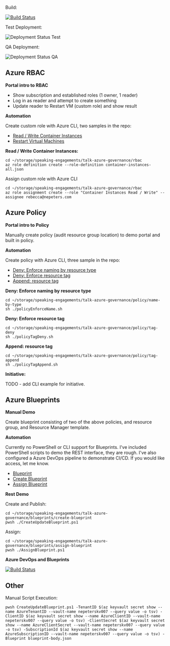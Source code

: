 Build:

[![Build Status](https://nepeters-devops.visualstudio.com/azure-blueprints/_apis/build/status/azure-blueprints-CI?branchName=master)](https://nepeters-devops.visualstudio.com/azure-blueprints/_build/latest?definitionId=8?branchName=master)

Test Deployment:

![Deployment Status Test](https://nepeters-devops.vsrm.visualstudio.com/_apis/public/Release/badge/6f0a6eee-bcec-4def-a3c3-eb6ac2005f71/2/2)

QA Deployment:

![Deployment Status QA](https://nepeters-devops.vsrm.visualstudio.com/_apis/public/Release/badge/6f0a6eee-bcec-4def-a3c3-eb6ac2005f71/2/5)

## Azure RBAC

**Portal intro to RBAC**

- Show subscription and established roles (1 owner, 1 reader)
- Log in as reader and attempt to create something
- Update reader to Restart VM (custom role) and show result

**Automation**

Create custom role with Azure CLI, two samples in the repo:

- [Read / Write Container Instances](./rbac/container-instances-all.json)
- [Restart Virtual Machines](./rbac/vm-restart.json)

**Read / Write Container Instances:**

```
cd ~/storage/speaking-engagements/talk-azure-governance/rbac
az role definition create --role-definition container-instances-all.json
```

Assign custom role with Azure CLI

```
cd ~/storage/speaking-engagements/talk-azure-governance/rbac
az role assignment create --role "Container Instances Read / Write" --assignee rebecca@nepeters.com
```

## Azure Policy

**Portal intro to Policy**

Manually create policy (audit resource group location) to demo portal and built in policy.

**Automation**

Create policy with Azure CLI, three sample in the repo:

- [Deny: Enforce naming by resource type](./policy/name-by-type/azuredeploy.json)
- [Deny: Enforce resource tag](./policy/tag-deny/azuredeploy.json)
- [Append: resource tag](./policy/tag-append/azuredeploy.json)

**Deny: Enforce naming by resource type**

```
cd ~/storage/speaking-engagements/talk-azure-governance/policy/name-by-type
sh ./policyEnforceName.sh
```

**Deny: Enforce resource tag**

```
cd ~/storage/speaking-engagements/talk-azure-governance/policy/tag-deny
sh ./policyTagDeny.sh
```

**Append: resource tag**

```
cd ~/storage/speaking-engagements/talk-azure-governance/policy/tag-append
sh ./policyTagAppend.sh
```

**Initiative:**

TODO - add CLI example for initiative.

## Azure Blueprints

**Manual Demo**

Create blueprint consisting of two of the above policies, and resource group, and Resource Manager template.

**Automation**

Currently no PowerShell or CLI support for Blueprints. I've included PowerShell scripts to demo the REST interface, they are rough. I've also configured a Azure DevOps pipeline to demonstrate CI/CD. If you would like access, let me know.

- [Blueprint](./blueprints/create-blueprint/blueprint-body.json)
- [Create Blueprint](./blueprints/create-blueprint/CreateUpdateBlueprint.ps1)
- [Assign Blueprint](./blueprints/assign-blueprint/AssignBlueprint.ps1)

**Rest Demo**

Create and Publish:

```
cd ~/storage/speaking-engagements/talk-azure-governance/blueprints/create-blueprint
pwsh ./CreateUpdateBlueprint.ps1
```

Assign:

```
cd ~/storage/speaking-engagements/talk-azure-governance/blueprints/assign-blueprint
pwsh ./AssignBlueprint.ps1
```

**Azure DevOps and Blueprints**

[![Build Status](https://nepeters-devops.visualstudio.com/azure-blueprints/_apis/build/status/azure-blueprints-CI?branchName=master)](https://nepeters-devops.visualstudio.com/azure-blueprints/_build/latest?definitionId=8?branchName=master)

## Other

Manual Script Execution:

```
pwsh CreateUpdateBlueprint.ps1 -TenantID $(az keyvault secret show --name AzureTenantID --vault-name nepeterskv007 --query value -o tsv) -ClientID $(az keyvault secret show --name AzureClientID --vault-name nepeterskv007 --query value -o tsv) -ClientSecret $(az keyvault secret show --name AzureClientSecret --vault-name nepeterskv007 --query value -o tsv) -SubscriptionId $(az keyvault secret show --name AzureSubscriptionID --vault-name nepeterskv007 --query value -o tsv) -Blueprint blueprint-body.json
```